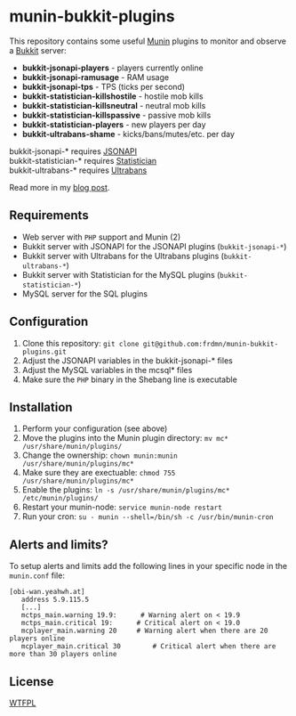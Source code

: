 # munin-bukkit-plugins

This repository contains some useful [Munin](http://munin-monitoring.org/) plugins to monitor and observe a [Bukkit](http://bukkit.org) server:

* **bukkit-jsonapi-players** - players currently online
* **bukkit-jsonapi-ramusage** - RAM usage
* **bukkit-jsonapi-tps** - TPS (ticks per second)
* **bukkit-statistician-killshostile** - hostile mob kills
* **bukkit-statistician-killsneutral** - neutral mob kills
* **bukkit-statistician-killspassive** - passive mob kills
* **bukkit-statistician-players** - new players per day
* **bukkit-ultrabans-shame** - kicks/bans/mutes/etc. per day

bukkit-jsonapi-* requires [JSONAPI](https://github.com/alecgorge/jsonapi/)  
bukkit-statistician-* requires [Statistician](http://dev.bukkit.org/server-mods/statisticianv2/)  
bukkit-ultrabans-* requires [Ultrabans](http://dev.bukkit.org/server-mods/ultrabans/)  

Read more in my [blog post](http://blog.frd.mn/munin-bukkit-plugins/).

## Requirements

* Web server with `PHP` support and Munin (2)
* Bukkit server with JSONAPI for the JSONAPI plugins (`bukkit-jsonapi-*`)
* Bukkit server with Ultrabans for the Ultrabans plugins (`bukkit-ultrabans-*`)
* Bukkit server with Statistician for the MySQL plugins  (`bukkit-statistician-*`)
* MySQL server for the SQL plugins

## Configuration

1. Clone this repository: `git clone git@github.com:frdmn/munin-bukkit-plugins.git`
1. Adjust the JSONAPI variables in the bukkit-jsonapi-* files
1. Adjust the MySQL variables in the mcsql* files
1. Make sure the `PHP` binary in the Shebang line is executable

## Installation

1. Perform your configuration (see above)
1. Move the plugins into the Munin plugin directory: `mv mc* /usr/share/munin/plugins/`
1. Change the ownership: `chown munin:munin /usr/share/munin/plugins/mc*`
1. Make sure they are exectuable: `chmod 755 /usr/share/munin/plugins/mc*`
1. Enable the plugins: `ln -s /usr/share/munin/plugins/mc* /etc/munin/plugins/`
1. Restart your munin-node: `service munin-node restart`
1. Run your cron: `su - munin --shell=/bin/sh -c /usr/bin/munin-cron`

## Alerts and limits?

To setup alerts and limits add the following lines in your specific node in the `munin.conf` file:

	[obi-wan.yeahwh.at]
	   address 5.9.115.5
	   [...]
	   mctps_main.warning 19.9:      # Warning alert on < 19.9
	   mctps_main.critical 19:		# Critical alert on < 19.0
	   mcplayer_main.warning 20		# Warning alert when there are 20 players online
	   mcplayer_main.critical 30		# Critical alert when there are more than 30 players online

## License

[WTFPL](LICENSE)
